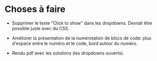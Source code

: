 # Choses à faire

- Supprimer le texte "Click to show" dans les dropdowns. Devrait être possible
  juste avec du CSS.

- Améliorer la présentation de la numérotation de blocs de code: plus d'espace
  entre le numéro et le code, bord autour du numéro.

- Rendu pdf avec les solutions (les dropdowns ouverts).
